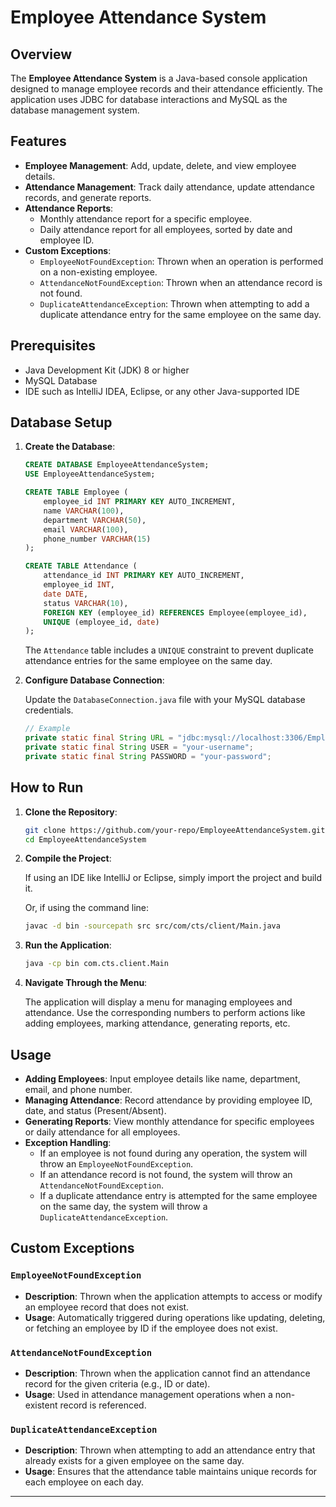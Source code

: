 
# Employee Attendance System

## Overview

The **Employee Attendance System** is a Java-based console application designed to manage employee records and their attendance efficiently. The application uses JDBC for database interactions and MySQL as the database management system. 

## Features

- **Employee Management**: Add, update, delete, and view employee details.
- **Attendance Management**: Track daily attendance, update attendance records, and generate reports.
- **Attendance Reports**: 
  - Monthly attendance report for a specific employee.
  - Daily attendance report for all employees, sorted by date and employee ID.
- **Custom Exceptions**:
  - `EmployeeNotFoundException`: Thrown when an operation is performed on a non-existing employee.
  - `AttendanceNotFoundException`: Thrown when an attendance record is not found.
  - `DuplicateAttendanceException`: Thrown when attempting to add a duplicate attendance entry for the same employee on the same day.

## Prerequisites

- Java Development Kit (JDK) 8 or higher
- MySQL Database
- IDE such as IntelliJ IDEA, Eclipse, or any other Java-supported IDE

## Database Setup

1. **Create the Database**: 

   ```sql
   CREATE DATABASE EmployeeAttendanceSystem;
   USE EmployeeAttendanceSystem;

   CREATE TABLE Employee (
       employee_id INT PRIMARY KEY AUTO_INCREMENT,
       name VARCHAR(100),
       department VARCHAR(50),
       email VARCHAR(100),
       phone_number VARCHAR(15)
   );

   CREATE TABLE Attendance (
       attendance_id INT PRIMARY KEY AUTO_INCREMENT,
       employee_id INT,
       date DATE,
       status VARCHAR(10),
       FOREIGN KEY (employee_id) REFERENCES Employee(employee_id),
       UNIQUE (employee_id, date)
   );
   ```

   The `Attendance` table includes a `UNIQUE` constraint to prevent duplicate attendance entries for the same employee on the same day.

2. **Configure Database Connection**:

   Update the `DatabaseConnection.java` file with your MySQL database credentials.

   ```java
   // Example
   private static final String URL = "jdbc:mysql://localhost:3306/EmployeeAttendanceSystem";
   private static final String USER = "your-username";
   private static final String PASSWORD = "your-password";
   ```

## How to Run

1. **Clone the Repository**: 

   ```bash
   git clone https://github.com/your-repo/EmployeeAttendanceSystem.git
   cd EmployeeAttendanceSystem
   ```

2. **Compile the Project**:

   If using an IDE like IntelliJ or Eclipse, simply import the project and build it. 

   Or, if using the command line:

   ```bash
   javac -d bin -sourcepath src src/com/cts/client/Main.java
   ```

3. **Run the Application**:

   ```bash
   java -cp bin com.cts.client.Main
   ```

4. **Navigate Through the Menu**:

   The application will display a menu for managing employees and attendance. Use the corresponding numbers to perform actions like adding employees, marking attendance, generating reports, etc.

## Usage

- **Adding Employees**: Input employee details like name, department, email, and phone number.
- **Managing Attendance**: Record attendance by providing employee ID, date, and status (Present/Absent).
- **Generating Reports**: View monthly attendance for specific employees or daily attendance for all employees.
- **Exception Handling**:
  - If an employee is not found during any operation, the system will throw an `EmployeeNotFoundException`.
  - If an attendance record is not found, the system will throw an `AttendanceNotFoundException`.
  - If a duplicate attendance entry is attempted for the same employee on the same day, the system will throw a `DuplicateAttendanceException`.

## Custom Exceptions

### `EmployeeNotFoundException`

- **Description**: Thrown when the application attempts to access or modify an employee record that does not exist.
- **Usage**: Automatically triggered during operations like updating, deleting, or fetching an employee by ID if the employee does not exist.

### `AttendanceNotFoundException`

- **Description**: Thrown when the application cannot find an attendance record for the given criteria (e.g., ID or date).
- **Usage**: Used in attendance management operations when a non-existent record is referenced.

### `DuplicateAttendanceException`

- **Description**: Thrown when attempting to add an attendance entry that already exists for a given employee on the same day.
- **Usage**: Ensures that the attendance table maintains unique records for each employee on each day.

---
